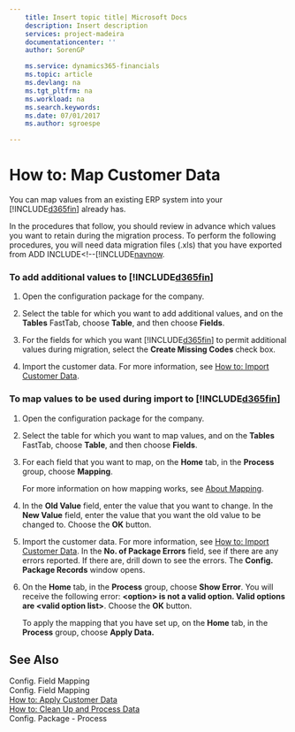 ```yaml
---
    title: Insert topic title| Microsoft Docs
    description: Insert description
    services: project-madeira
    documentationcenter: ''
    author: SorenGP

    ms.service: dynamics365-financials
    ms.topic: article
    ms.devlang: na
    ms.tgt_pltfrm: na
    ms.workload: na
    ms.search.keywords:
    ms.date: 07/01/2017
    ms.author: sgroespe

---
```

# How to: Map Customer Data
You can map values from an existing ERP system into your [!INCLUDE[d365fin](../../includes/d365fin_md.md)] already has.  
  
 In the procedures that follow, you should review in advance which values you want to retain during the migration process. To perform the following procedures, you will need data migration files \(.xls\) that you have exported from ADD INCLUDE<!--[!INCLUDE[navnow](../../includes/how-to-export-migration-tables.md).  
  
### To add additional values to [!INCLUDE[d365fin](../../includes/d365fin_md.md)]  
  
1.  Open the configuration package for the company.  
  
2.  Select the table for which you want to add additional values, and on the **Tables** FastTab, choose **Table**, and then choose **Fields**.  
  
3.  For the fields for which you want [!INCLUDE[d365fin](../../includes/d365fin_md.md)] to permit additional values during migration, select the **Create Missing Codes** check box.  
  
4.  Import the customer data. For more information, see [How to: Import Customer Data](../how-to-import-customer-data.md).  
  
### To map values to be used during import to [!INCLUDE[d365fin](../../includes/d365fin_md.md)]  
  
1.  Open the configuration package for the company.  
  
2.  Select the table for which you want to map values, and on the **Tables** FastTab, choose **Table**, and then choose **Fields**.  
  
3.  For each field that you want to map, on the **Home** tab, in the **Process** group, choose **Mapping**.  
  
     For more information on how mapping works, see [About Mapping](../about-mapping.md).  
  
4.  In the **Old Value** field, enter the value that you want to change. In the **New Value** field, enter the value that you want the old value to be changed to. Choose the **OK** button.  
  
5.  Import the customer data. For more information, see [How to: Import Customer Data](../how-to-import-customer-data.md). In the **No. of Package Errors** field, see if there are any errors reported. If there are, drill down to see the errors. The **Config. Package Records** window opens.  
  
6.  On the **Home** tab, in the **Process** group, choose **Show Error**. You will receive the following error: **\<option\> is not a valid option. Valid options are \<valid option list\>**. Choose the **OK** button.  
  
     To apply the mapping that you have set up, on the **Home** tab, in the **Process** group, choose **Apply Data.**  
  
## See Also  
 Config. Field Mapping   
 Config. Field Mapping   
 [How to: Apply Customer Data](../how-to-apply-customer-data.md)   
 [How to: Clean Up and Process Data](../how-to-clean-up-and-process-data.md)   
 Config. Package - Process